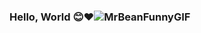 ### Hello, World 😊❤️![MrBeanFunnyGIF](https://user-images.githubusercontent.com/118850729/218710206-b57ac880-8294-47f0-99ba-88ed30d38695.gif)


<!--
**Glamour95/Glamour95** is a ✨ _special_ ✨ repository because its `README.md` (this file) appears on your GitHub profile.

Here are some ideas to get you started:

- 🔭 I’m currently working on Shell 
- 🌱 I’m currently learning Software engineering
- 👯 I’m looking to collaborate on ALX Africa
- 🤔 I’m looking for help with ...
- 💬 Ask me about ...
- 📫 you can reach me on linkedin on www.linkedin.com/in/glamour-maphanga
- 😄 Pronouns: i am her/she
- ⚡ Fun fact: I make things interesting
-->
